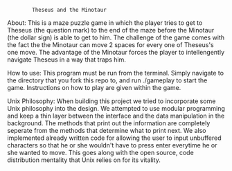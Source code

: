 			Theseus and the Minotaur
About:
	This is a maze puzzle game in which the player tries to get to Theseus (the question mark) to the end of the maze before the Minotaur (the dollar sign) is able to get to him. The challenge of the game comes with the fact the the Minotaur can move 2 spaces for every one of Theseus's one move. The advantage of the Minotaur forces the player to intellengently navigate Theseus in a way that traps him.

How to use:
	This program must be run from the terminal. Simply navigate to the directory that you fork this repo to, and run ./gameplay to start the game. Instructions on how to play are given within the game. 

Unix Philosophy:
	When building this project we tried to incorporate some Unix philosophy into the design. We attempted to use modular programming and keep a thin layer between the interface and the data manipulation in the background. The methods that print out the information are completely seperate from the methods that determine what to print next. We also implemented already written code for allowing the user to input unbuffered characters so that he or she wouldn't have to press enter everytime he or she wanted to move. This goes along with the open source, code distribution mentality that Unix relies on for its vitality. 
